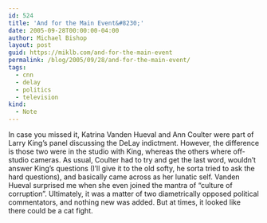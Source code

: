```yaml
---
id: 524
title: 'And for the Main Event&#8230;'
date: 2005-09-28T00:00:00-04:00
author: Michael Bishop
layout: post
guid: https://miklb.com/and-for-the-main-event
permalink: /blog/2005/09/28/and-for-the-main-event/
tags:
  - cnn
  - delay
  - politics
  - television
kind:
  - Note
---
```

<p>In case you missed it, Katrina Vanden Hueval and Ann Coulter were part of Larry King’s panel discussing the DeLay indictment. However, the difference is those two were in the studio with King, whereas the others where off-studio cameras.  As usual, Coulter had to try and get the last word, wouldn’t answer King’s questions (I’ll give it to the old softy, he sorta tried to ask the hard questions), and basically came across as her lunatic self.  Vanden Hueval surprised me when she even joined the mantra of “culture of corruption”.  Ultimately, it was a matter of two diametrically opposed political commentators, and nothing new was added.  But at times, it looked like there could be a cat fight.</p>